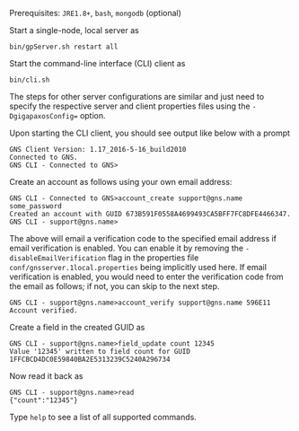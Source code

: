 ---
---

Prerequisites: `JRE1.8+`, `bash`, `mongodb` (optional)

Start a single-node, local server as
```
bin/gpServer.sh restart all
```

Start the command-line interface (CLI) client as 
```
bin/cli.sh
```

The steps for other server configurations are similar and just need to specify the respective server and client properties files using the `-DgigapaxosConfig=` option.

Upon starting the CLI client, you should see output like below with a prompt
```
GNS Client Version: 1.17_2016-5-16_build2010
Connected to GNS.
GNS CLI - Connected to GNS>
```

Create an account as follows using your own email address:
```
GNS CLI - Connected to GNS>account_create support@gns.name some_password
Created an account with GUID 673B591F0558A4699493CA5BFF7FC8DFE4466347.
GNS CLI - support@gns.name>
```

The above will email a verification code to the specified email address if email verification is enabled. You can enable it by removing the `-disableEmailVerification` flag in the properties file `conf/gnsserver.1local.properties` being implicitly used here. If email verification is enabled, you would need to enter the verification code from the email as follows; if not, you can skip to the next step.
```
GNS CLI - support@gns.name>account_verify support@gns.name 596E11
Account verified.
```
 
Create a field in the created GUID as
```
GNS CLI - support@gns.name>field_update count 12345
Value '12345' written to field count for GUID 1FFCBCD4DC0E59840BA2E5313239C5240A296734
```

Now read it back as
```
GNS CLI - support@gns.name>read
{"count":"12345"}
```

Type `help` to see a list of all supported commands.